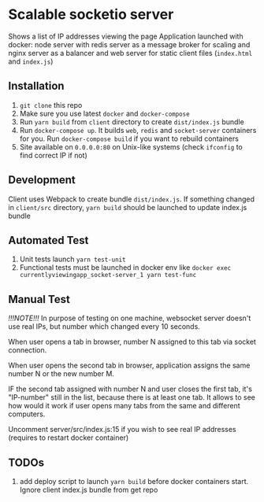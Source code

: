 # Scalable socketio server

Shows a list of IP addresses viewing the page
Application launched with docker: node server with redis server as a message broker for scaling 
and nginx server as a balancer and web server for static client files (`index.html` and `index.js`)

## Installation
1. `git clone` this repo
2. Make sure you use latest `docker` and `docker-compose`
3. Run `yarn build` from `client` directory to create `dist/index.js` bundle
4. Run `docker-compose up`. It builds `web`, `redis` and `socket-server` containers for you. 
Run `docker-compose build` if you want to rebuild containers
5. Site available on `0.0.0.0:80` on Unix-like systems (check `ifconfig` to find correct IP if not)

## Development
Client uses Webpack to create bundle `dist/index.js`. 
If something changed in `client/src` directory, `yarn build` should be launched to update index.js bundle

## Automated Test
1. Unit tests launch `yarn test-unit`
2. Functional tests must be launched in docker env like `docker exec currentlyviewingapp_socket-server_1 yarn test-func`

## Manual Test
*!!!NOTE!!!* In purpose of testing on one machine, websocket server doesn't use real IPs, but number which changed every 10 seconds.

When user opens a tab in browser, number N assigned to this tab via socket connection.

When user opens the second tab in browser, application assigns the same number N or the new number M.

IF the second tab assigned with number N and user closes the first tab, it's "IP-number" still in the list, 
because there is at least one tab. 
It allows to see how would it work if user opens many tabs from the same and different computers.

Uncomment server/src/index.js:15 if you wish to see real IP addresses (requires to restart docker container)

## TODOs
1. add deploy script to launch `yarn build` before docker containers start. 
Ignore client index.js bundle from get repo